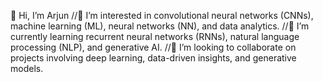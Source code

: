 👋 Hi, I’m Arjun 
//👀 I’m interested in convolutional neural networks (CNNs), machine learning (ML), neural networks (NN), and data analytics.
//🌱 I’m currently learning recurrent neural networks (RNNs), natural language processing (NLP), and generative AI.
//💞️ I’m looking to collaborate on projects involving deep learning, data-driven insights, and generative models.
